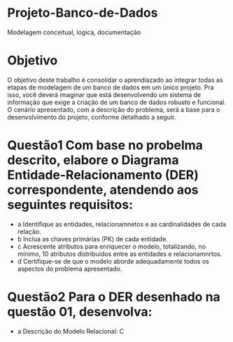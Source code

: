 # Projeto-Banco-de-Dados
Modelagem conceitual, logica, documentação

# Objetivo

O objetivo deste trabalho é consolidar o aprendiazado ao integrar todas as etapas de modelagem de um banco de dados em um único projeto. Pra isso, você deverá imaginar que está desenvolvendo um sistema de informação que exige a criação de um banco de dados robusto e funcional. O cenário apresentado, com a descrição do problema, será a base para o desenvolvimento do projeto, conforme detalhado a seguir.  

# Questão1 Com base no probelma descrito, elabore o Diagrama Entidade-Relacionamento (DER) correspondente, atendendo aos seguintes requisitos: 
- a Identifique as entidades, relacionamnetos e as cardinalidades de cada relação.
- b Inclua as chaves primárias (PK) de cada entidade. 
- c Acrescente atributos para enriquecer o modelo, totalizando, no mínimo, 10 atributos distribuídos entre as entidades e relacionamnrtos. 
- d Certifique-se de que o modelo aborde adequadamente todos os aspectos do problema apresentado.

# Questão2 Para o DER desenhado na questão 01, desenvolva:
- a Descrição do Modelo Relacional: C
